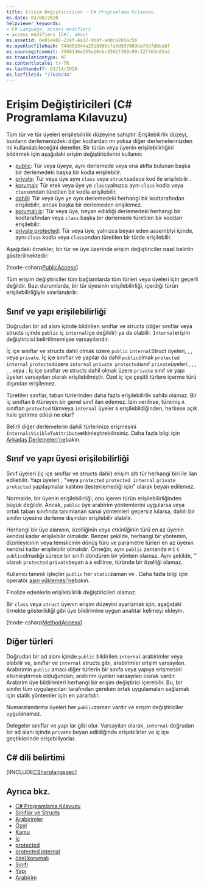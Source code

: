 ```yaml
---
title: Erişim Değiştiriciler - C# Programlama Kılavuzu
ms.date: 03/08/2020
helpviewer_keywords:
- C# Language, access modifiers
- access modifiers [C#], about
ms.assetid: 6e81ee82-224f-4a12-9baf-a0dca2656c5b
ms.openlocfilehash: 749d53344a2518966cfa5d937069ba73dfd6be8f
ms.sourcegitcommit: 7588136e355e10cbc2582f389c90c127363c02a5
ms.translationtype: MT
ms.contentlocale: tr-TR
ms.lasthandoff: 03/14/2020
ms.locfileid: "77628234"
---
```

# <a name="access-modifiers-c-programming-guide"></a>Erişim Değiştiricileri (C# Programlama Kılavuzu)

Tüm tür ve tür üyeleri erişilebilirlik düzeyine sahiptir. Erişilebilirlik düzeyi, bunların derlemenizdeki diğer kodlardan mı yoksa diğer derlemelerinizden mi kullanılabileceğini denetler. Bir türün veya üyenin erişilebilirliğini bildirmek için aşağıdaki erişim değiştiricilerini kullanın:

- [public](../../language-reference/keywords/public.md): Tür veya üyeye, aynı derlemede veya ona atıfta bulunan başka bir derlemedeki başka bir kodla erişilebilir.
- [private](../../language-reference/keywords/private.md): Tür veya üye aynı `class` veya `struct`sadece kod ile erişilebilir .
- [korumalı](../../language-reference/keywords/protected.md): Tür etek veya üye ye `class`yalnızca aynı `class` kodla veya `class`ondan türetilen bir kodla erişilebilir.
- [dahili](../../language-reference/keywords/internal.md): Tür veya üye ye aynı derlemedeki herhangi bir kodtarafından erişilebilir, ancak başka bir derlemeden erişilemez.
- [korumalı iç](../../language-reference/keywords/protected-internal.md): Tür veya üye, beyan edildiği derlemedeki herhangi bir kodtarafından veya `class` başka bir derlemede türetilen bir koddan erişilebilir.
- [private protected](../../language-reference/keywords/private-protected.md): Tür veya üye, yalnızca beyan eden assemblyi içinde, aynı `class` kodla veya `class`ondan türetilen bir türde erişilebilir.

Aşağıdaki örnekler, bir tür ve üye üzerinde erişim değiştiriciler nasıl belirtin gösterilmektedir:

[!code-csharp[PublicAccess](~/samples/snippets/csharp/objectoriented/accessmodifiers.cs#PublicAccess)]

Tüm erişim değiştiriciler tüm bağlamlarda tüm türleri veya üyeleri için geçerli değildir. Bazı durumlarda, bir tür üyesinin erişilebilirliği, içerdiği türün erişilebilirliğiyle sınırlandırılır.

## <a name="class-and-struct-accessibility"></a>Sınıf ve yapı erişilebilirliği  

Doğrudan bir ad alanı içinde bildirilen sınıflar ve structs (diğer sınıflar veya structs içinde `public` iç `internal`içe değildir) ya da olabilir. `Internal`erişim değiştiricisi belirtilmemişse varsayılandır.  

İç içe sınıflar ve structs dahil olmak üzere `public` `internal`Struct üyeleri, , , veya `private`. İç içe sınıflar ve yapılar da dahil `public`olmak `protected internal` `protected`üzere `internal` `private protected`sınıf `private`üyeleri , , , , , veya . İç içe sınıflar ve structs dahil olmak üzere `private` sınıf ve yapı üyeleri varsayılan olarak erişilebilmiştir. Özel iç içe çeşitli türlere içerme türü dışından erişilemez.

Türetilen sınıflar, taban türlerinden daha fazla erişilebilirlik sahibi olamaz. Bir iç sınıftan `B` `A`türeyen bir genel sınıf ilan edemez. İzin verilirse, türemiş `A` sınıftan `protected` tümveya `internal` üyeler `A` erişilebildiğinden, herkese açık hale getirme etkisi ne olur?

Belirli diğer derlemelerin dahili türlerinize erişmesini `InternalsVisibleToAttribute`etkinleştirebilirsiniz. Daha fazla bilgi için [Arkadaş Derlemeleri'ne](../../../standard/assembly/friend.md)bakın.

## <a name="class-and-struct-member-accessibility"></a>Sınıf ve yapı üyesi erişilebilirliği  

Sınıf üyeleri (iç içe sınıflar ve structs dahil) erişim altı tür herhangi biri ile ilan edilebilir. Yapı üyeleri , "veya `protected` `protected internal` `private protected` yapılaşmalar kalıtımı desteklemediği için" olarak beyan edilemez.

Normalde, bir üyenin erişilebilirliği, onu içeren türün erişilebilirliğinden büyük değildir. Ancak, `public` üye arabirim yöntemlerini uygularsa veya ortak taban sınıfında tanımlanan sanal yöntemleri geçersiz kılarsa, dahili bir sınıfın üyesine derleme dışından erişilebilir olabilir.

Herhangi bir üye alanının, özelliğinin veya etkinliğinin türü en az üyenin kendisi kadar erişilebilir olmalıdır. Benzer şekilde, herhangi bir yöntemin, dizinleyicinin veya temsilcinin dönüş türü ve parametre türleri en az üyenin kendisi kadar erişilebilir olmalıdır. Örneğin, aynı `public` zamanda `M` `C` `C` `public`olmadığı sürece bir sınıfı döndüren bir yöntem olamaz. Aynı şekilde, '' olarak `protected` `private`beyan `A` `A` edilirse, türünde bir özelliği olamaz.

Kullanıcı tanımlı işleçler `public` her `static`zaman ve . Daha fazla bilgi için operatör [aşırı yüklemesi'ne](../../language-reference/operators/operator-overloading.md)bakın.

Finalize edenlerin erişilebilirlik değiştiricileri olamaz.

Bir `class` veya `struct` üyenin erişim düzeyini ayarlamak için, aşağıdaki örnekte gösterildiği gibi üye bildirimine uygun anahtar kelimeyi ekleyin.

[!code-csharp[MethodAccess](~/samples/snippets/csharp/objectoriented/accessmodifiers.cs#MethodAccess)]

## <a name="other-types"></a>Diğer türleri

Doğrudan bir ad alanı içinde `public` bildirilen `internal` arabirimler veya olabilir ve, sınıflar ve `internal` structs gibi, arabirimler erişim varsayılan. Arabirimin `public` amacı diğer türlerin bir sınıfa veya yapıya erişmesini etkinleştirmek olduğundan, arabirim üyeleri varsayılan olarak vardır. Arabirim üye bildirimleri herhangi bir erişim değiştirici içerebilir. Bu, bir sınıfın tüm uygulayıcıları tarafından gereken ortak uygulamaları sağlamak için statik yöntemler için en yararlıdır.

Numaralandırma üyeleri her `public`zaman vardır ve erişim değiştiriciler uygulanamaz.

Delegeler sınıflar ve yapı lar gibi olur. Varsayılan olarak, `internal` doğrudan bir ad alanı içinde `private` beyan edildiğinde erişebilirler ve iç içe geçtiklerinde erişebiliyorlar.

## <a name="c-language-specification"></a>C# dili belirtimi

[!INCLUDE[CSharplangspec](~/includes/csharplangspec-md.md)]  

## <a name="see-also"></a>Ayrıca bkz.

- [C# Programlama Kılavuzu](../index.md)
- [Sınıflar ve Structs](./index.md)
- [Arabirimler](../interfaces/index.md)
- [Özel](../../language-reference/keywords/private.md)
- [Kamu](../../language-reference/keywords/public.md)
- [Iç](../../language-reference/keywords/internal.md)
- [protected](../../language-reference/keywords/protected.md)
- [protected internal](../../language-reference/keywords/protected-internal.md)
- [özel korumalı](../../language-reference/keywords/private-protected.md)
- [Sınıfı](../../language-reference/keywords/class.md)
- [Yapı](../../language-reference/builtin-types/struct.md)
- [Arabirim](../../language-reference/keywords/interface.md)
